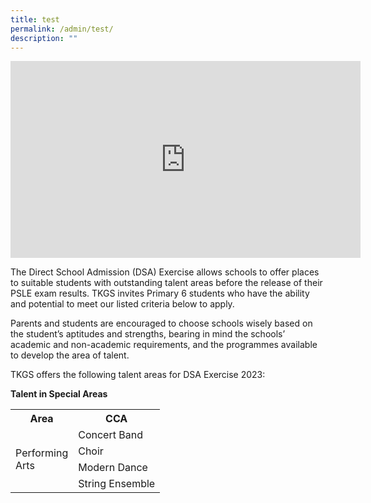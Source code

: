 ```yaml
---
title: test
permalink: /admin/test/
description: ""
---
```


<head>  
<style>  
th {text-align: center;}  
td {text-align: center;}  
</style>  
</head>  

<center><iframe width="560" height="315" src="https://www.youtube.com/embed/wXNyVhlxC1Q" title="YouTube video player" frameborder="0" allow="accelerometer; autoplay; clipboard-write; encrypted-media; gyroscope; picture-in-picture; web-share" allowfullscreen></iframe></center>

<p>The Direct School Admission (DSA) Exercise allows schools to offer places to suitable students with outstanding talent areas before the release of their PSLE exam results. TKGS invites Primary 6 students who have the ability and potential to meet our listed criteria below to apply.</p>

<p>Parents and students are encouraged to choose schools wisely based on the student’s aptitudes and strengths, bearing in mind the schools’ academic and non-academic requirements, and the programmes available to develop the area of talent.</p>

<p>TKGS offers the following talent areas for DSA Exercise 2023:</p>
<p><b>Talent in Special Areas</b><p>
<table>
	<tbody>
		<tr>
			<th>Area</th>
			<th>CCA</th>
		</tr>
		<tr>
			<td style="vertical-align: middle;" rowspan="4">Performing <br>Arts</td>
			<td>Concert Band</td>
		</tr>
		<tr>
			<td>Choir</td>
		</tr>
		<tr>
			<td>Modern Dance</td>
		</tr>
		<tr>
			<td>String Ensemble</td>
		</tr>
				</tbody>
		</table>